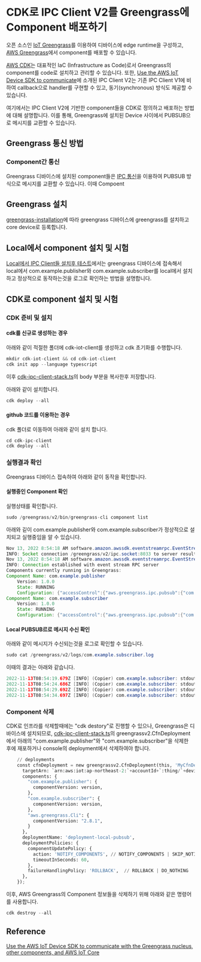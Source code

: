 # CDK로 IPC Client V2를 Greengrass에 Component 배포하기

오픈 소스인 [IoT Greengrass](https://github.com/kyopark2014/iot-greengrass)를 이용하여 디바이스에 edge runtime을 구성하고, [AWS Greengrass](https://ap-northeast-2.console.aws.amazon.com/iot/home?region=ap-northeast-2#/greengrassIntro)에서 component를 배포할 수 있습니다. 

[AWS CDK](https://github.com/kyopark2014/technical-summary/blob/main/cdk-introduction.md)는 대표적인 IaC (Infrastructure as Code)로서 Greengrass의 component를 code로 설치하고 관리할 수 있습니다. 또한, [Use the AWS IoT Device SDK to communicate](https://docs.aws.amazon.com/greengrass/v2/developerguide/interprocess-communication.html#ipc-authorization-policies)에 소개된 IPC Client V2는 기존 IPC Client V1에 비하여 callback으로 handler를 구현할 수 있고, 동기(synchronous) 방식도 제공할 수 있습니다. 

여기에서는 IPC Client V2에 기반한 component들을 CDK로 정의하고 배포하는 방법에 대해 설명합니다. 이를 통해, Greengrass에 설치된 Device 사이에서 PUBSUB으로 메시지를 교환할 수 있습니다.

## Greengrass 통신 방법

### Component간 통신 

Greengrass 디바이스에 설치된 component들은 [IPC 통신](https://github.com/kyopark2014/iot-greengrass/blob/main/IPC.md)을 이용하여 PUBSUB 방식으로 메시지를 교환할 수 있습니다. 이때 Compoent


## Greengrass 설치

[greengrass-installation](https://github.com/kyopark2014/iot-greengrass/blob/main/preparation.md#greengrass-installation)에 따라 greengrass 디바이스에 greengrass를 설치하고 core device로 등록합니다.

## Local에서 component 설치 및 시험

[Local에서 IPC Client들 설치후 테스트](https://github.com/kyopark2014/iot-greengrass-with-ipc-client-v2/blob/main/local-deployment.md)에서는 greengrass 디바이스에 접속해서 local에서 com.example.publisher와 com.example.subscriber를 local에서 설치하고 정상적으로 동작하는것을 로그로 확인하는 방법을 설명합니다. 

## CDK로 component 설치 및 시험

### CDK 준비 및 설치

#### cdk를 신규로 생성하는 경우

아래와 같이 적절한 폴더에 cdk-iot-client를 생성하고 cdk 초기화를 수행합니다. 

```java
mkdir cdk-iot-client && cd cdk-iot-client
cdk init app --language typescript
```

이후 [cdk-ipc-client-stack.ts](https://github.com/kyopark2014/iot-greengrass-with-ipc-client-v2/blob/main/cdk-ipc-client/lib/cdk-ipc-client-stack.ts)의 body 부분을 복사한후 저장합니다.

아래와 같이 설치합니다. 

```java
cdk deploy --all
```

#### github 코드를 이용하는 경우

cdk 폴더로 이동하여 아래와 같이 설치 합니다. 

```java
cd cdk-ipc-client
cdk deploy --all
```

### 실행결과 확인

Greengrass 디바이스 접속하여 아래와 같이 동작을 확인합니다. 

#### 실행중인 Component 확인 

실행상태를 확인합니다. 

```java
sudo /greengrass/v2/bin/greengrass-cli component list
````

아래와 깉이 com.example.publisher와 com.example.subscriber가 정상적으로 설치되고 실행중임을 알 수 있습니다.

```java
Nov 13, 2022 8:54:18 AM software.amazon.awssdk.eventstreamrpc.EventStreamRPCConnection$1 onConnectionSetup
INFO: Socket connection /greengrass/v2/ipc.socket:8033 to server result [AWS_ERROR_SUCCESS]
Nov 13, 2022 8:54:18 AM software.amazon.awssdk.eventstreamrpc.EventStreamRPCConnection$1 onProtocolMessage
INFO: Connection established with event stream RPC server
Components currently running in Greengrass:
Component Name: com.example.publisher
    Version: 1.0.0
    State: RUNNING
    Configuration: {"accessControl":{"aws.greengrass.ipc.pubsub":{"com.example.publisher:pubsub:1":{"operations":["aws.greengrass#PublishToTopic"],"policyDescription":"Allows access to publish to all topics.","resources":["*"]}}}}
Component Name: com.example.subscriber
    Version: 1.0.0
    State: RUNNING
    Configuration: {"accessControl":{"aws.greengrass.ipc.pubsub":{"com.example.subscriber:pubsub:1":{"operations":["aws.greengrass#SubscribeToTopic"],"policyDescription":"Allows access to subscribe to all topics.","resources":["*"]}}}}
```    

#### Local PUBSUB르로 메시지 수신 확인

아래와 같이 메시지가 수신되는것을 로그로 확인할 수 있습니다. 

```java
sudo cat /greengrass/v2/logs/com.example.subscriber.log
```

이때의 결과는 아래와 같습니다. 

```java
2022-11-13T08:54:19.679Z [INFO] (Copier) com.example.subscriber: stdout. Received new message on topic local/topic: hello. {scriptName=services.com.example.subscriber.lifecycle.Run, serviceName=com.example.subscriber, currentState=RUNNING}
2022-11-13T08:54:24.686Z [INFO] (Copier) com.example.subscriber: stdout. Received new message on topic local/topic: hello. {scriptName=services.com.example.subscriber.lifecycle.Run, serviceName=com.example.subscriber, currentState=RUNNING}
2022-11-13T08:54:29.692Z [INFO] (Copier) com.example.subscriber: stdout. Received new message on topic local/topic: hello. {scriptName=services.com.example.subscriber.lifecycle.Run, serviceName=com.example.subscriber, currentState=RUNNING}
2022-11-13T08:54:34.697Z [INFO] (Copier) com.example.subscriber: stdout. Received new message on topic local/topic: hello. {scriptName=services.com.example.subscriber.lifecycle.Run, serviceName=com.example.subscriber, currentState=RUNNING}
```

### Component 삭제

CDK로 인프라를 삭제할때에는 "cdk destory"로 진행할 수 있으나, Greengrass은 디바이스에 설치되므로, [cdk-ipc-client-stack.ts](https://github.com/kyopark2014/iot-greengrass-with-ipc-client-v2/blob/main/cdk-ipc-client/lib/cdk-ipc-client-stack.ts)의 greengrassv2.CfnDeployment에서 아래의 "com.example.publisher"와 "com.example.subscriber"을 삭제한 후에 재포하거나 console의 deployment에서 삭제하여야 합니다.

```python
    // deployments
    const cfnDeployment = new greengrassv2.CfnDeployment(this, 'MyCfnDeployment', {
      targetArn: `arn:aws:iot:ap-northeast-2:`+accountId+`:thing/`+deviceName,    
      components: {
        "com.example.publisher": {
          componentVersion: version, 
        },
        "com.example.subscriber": {
          componentVersion: version, 
        },
        "aws.greengrass.Cli": {
          componentVersion: "2.8.1", 
        }
      },
      deploymentName: 'deployment-local-pubsub',
      deploymentPolicies: {
        componentUpdatePolicy: {
          action: 'NOTIFY_COMPONENTS', // NOTIFY_COMPONENTS | SKIP_NOTIFY_COMPONENTS
          timeoutInSeconds: 60,
        },
        failureHandlingPolicy: 'ROLLBACK',  // ROLLBACK | DO_NOTHING
      },
    });
```    

이후, AWS Greengrass의 Component 정보들을 삭제하기 위해 아래와 같은 명령어를 사용합니다. 

```java
cdk destroy --all
```

## Reference 

[Use the AWS IoT Device SDK to communicate with the Greengrass nucleus, other components, and AWS IoT Core](https://docs.aws.amazon.com/greengrass/v2/developerguide/interprocess-communication.html#ipc-authorization-policies)

